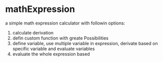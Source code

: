 # mathExpression

a simple math expression calculator with followin options:

1. calculate derivation
2. defin custom function with greate Possibilities
3. define variable, use multiple variable in expression, derivate based on specific variable and evaluate variables
4. evaluate the whole expression based
